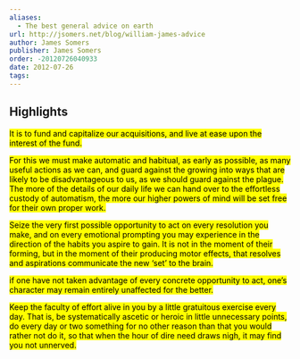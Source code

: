 ```yaml
---
aliases:
  - The best general advice on earth
url: http://jsomers.net/blog/william-james-advice
author: James Somers
publisher: James Somers
order: -20120726040933
date: 2012-07-26
tags:
---
```


## Highlights
<mark>It is to fund and capitalize our acquisitions, and live at ease upon the interest of the fund.</mark>

<mark>For this we must make automatic and habitual, as early as possible, as many useful actions as we can, and guard against the growing into ways that are likely to be disadvantageous to us, as we should guard against the plague. The more of the details of our daily life we can hand over to the effortless custody of automatism, the more our higher powers of mind will be set free for their own proper work.</mark>

<mark>Seize the very first possible opportunity to act on every resolution you make, and on every emotional prompting you may experience in the direction of the habits you aspire to gain. It is not in the moment of their forming, but in the moment of their producing motor effects, that resolves and aspirations communicate the new ‘set’ to the brain.</mark>

<mark>if one have not taken advantage of every concrete opportunity to act, one’s character may remain entirely unaffected for the better.</mark>

<mark>Keep the faculty of effort alive in you by a little gratuitous exercise every day. That is, be systematically ascetic or heroic in little unnecessary points, do every day or two something for no other reason than that you would rather not do it, so that when the hour of dire need draws nigh, it may find you not unnerved.</mark>